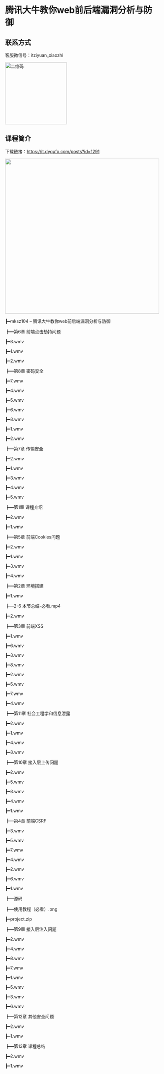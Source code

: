 # 腾讯大牛教你web前后端漏洞分析与防御

## 联系方式

客服微信号：itziyuan_xiaozhi

<img src="https://ziyuanyun.oss-cn-guangzhou.aliyuncs.com/common/20240614073449/666b82192834a.jpg" width="200" height="200" alt="二维码">

## 课程简介

下载链接：https://it.dyqufx.com/posts?id=1291

<img src="https://ziyuanyun.oss-cn-guangzhou.aliyuncs.com/yun/20240515153657/6644661902a31.jpg" width="500" alt="">

  ┣━mksz104 &#8211; 腾讯大牛教你web前后端漏洞分析与防御

 ┣━第6章 前端点击劫持问题

 ┣━3.wmv

 ┣━1.wmv

 ┣━2.wmv

 ┣━第8章 密码安全

 ┣━7.wmv

 ┣━4.wmv

 ┣━5.wmv

 ┣━6.wmv

 ┣━3.wmv

 ┣━1.wmv

 ┣━2.wmv

 ┣━第7章 传输安全

 ┣━2.wmv

 ┣━1.wmv

 ┣━3.wmv

 ┣━4.wmv

 ┣━5.wmv

 ┣━第1章 课程介绍

 ┣━2.wmv

 ┣━1.wmv

 ┣━第5章 前端Cookies问题

 ┣━2.wmv

 ┣━1.wmv

 ┣━3.wmv

 ┣━4.wmv

 ┣━第2章 环境搭建

 ┣━1.wmv

 ┣━2-6 本节总结-必看.mp4

 ┣━2.wmv

 ┣━第3章 前端XSS

 ┣━1.wmv

 ┣━6.wmv

 ┣━3.wmv

 ┣━8.wmv

 ┣━2.wmv

 ┣━5.wmv

 ┣━7.wmv

 ┣━4.wmv

 ┣━第11章 社会工程学和信息泄露

 ┣━2.wmv

 ┣━1.wmv

 ┣━4.wmv

 ┣━3.wmv

 ┣━第10章 接入层上传问题

 ┣━2.wmv

 ┣━5.wmv

 ┣━3.wmv

 ┣━4.wmv

 ┣━1.wmv

 ┣━第4章 前端CSRF

 ┣━3.wmv

 ┣━5.wmv

 ┣━7.wmv

 ┣━4.wmv

 ┣━2.wmv

 ┣━6.wmv

 ┣━1.wmv

 ┣━源码

 ┣━使用教程（必看）.png

 ┣━project.zip

 ┣━第9章 接入层注入问题

 ┣━2.wmv

 ┣━4.wmv

 ┣━8.wmv

 ┣━7.wmv

 ┣━1.wmv

 ┣━5.wmv

 ┣━3.wmv

 ┣━6.wmv

 ┣━第12章 其他安全问题

 ┣━2.wmv

 ┣━1.wmv

 ┣━第13章 课程总结

 ┣━2.wmv

 ┣━1.wmv

  